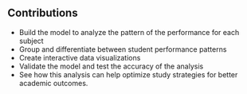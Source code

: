 ## Contributions

- Build the model to analyze the pattern of the performance for each subject
- Group and differentiate between student performance patterns
- Create interactive data visualizations
- Validate the model and test the accuracy of the analysis
- See how this analysis can help optimize study strategies for better academic outcomes.
